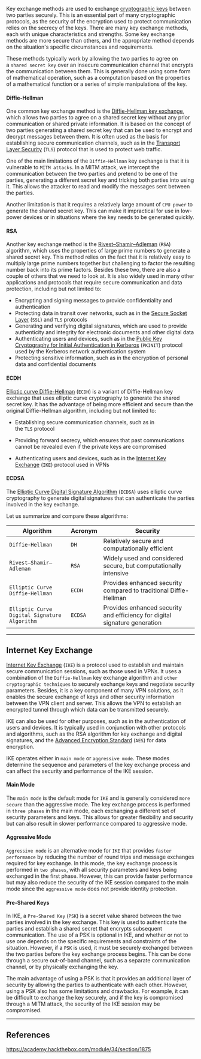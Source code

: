 Key exchange methods are used to exchange [cryptographic keys](https://www.cloudflare.com/learning/ssl/what-is-a-cryptographic-key/) between two parties securely. This is an essential part of many cryptographic protocols, as the security of the encryption used to protect communication relies on the secrecy of the keys. There are many key exchange methods, each with unique characteristics and strengths. Some key exchange methods are more secure than others, and the appropriate method depends on the situation's specific circumstances and requirements.

These methods typically work by allowing the two parties to agree on a `shared secret key` over an insecure communication channel that encrypts the communication between them. This is generally done using some form of mathematical operation, such as a computation based on the properties of a mathematical function or a series of simple manipulations of the key.

#### Diffie-Hellman

One common key exchange method is the [Diffie-Hellman key exchange](https://www.comparitech.com/blog/information-security/diffie-hellman-key-exchange/), which allows two parties to agree on a shared secret key without any prior communication or shared private information. It is based on the concept of two parties generating a shared secret key that can be used to encrypt and decrypt messages between them. It is often used as the basis for establishing secure communication channels, such as in the [Transport Layer Security](https://www.cloudflare.com/learning/ssl/transport-layer-security-tls/) (`TLS`) protocol that is used to protect web traffic.

One of the main limitations of the `Diffie-Hellman` key exchange is that it is vulnerable to `MITM attacks`. In a MITM attack, we intercept the communication between the two parties and pretend to be one of the parties, generating a different secret key and tricking both parties into using it. This allows the attacker to read and modify the messages sent between the parties.

Another limitation is that it requires a relatively large amount of `CPU power` to generate the shared secret key. This can make it impractical for use in low-power devices or in situations where the key needs to be generated quickly.

#### RSA

Another key exchange method is the [Rivest–Shamir–Adleman](https://web.archive.org/web/20240302211950/https://venafi.com/blog/how-diffie-hellman-key-exchange-different-rsa/) (`RSA`) algorithm, which uses the properties of large prime numbers to generate a shared secret key. This method relies on the fact that it is relatively easy to multiply large prime numbers together but challenging to factor the resulting number back into its prime factors. Besides these two, there are also a couple of others that we need to look at. It is also widely used in many other applications and protocols that require secure communication and data protection, including but not limited to:

- Encrypting and signing messages to provide confidentiality and authentication
- Protecting data in transit over networks, such as in the [Secure Socket Layer](https://www.cloudflare.com/learning/ssl/what-is-ssl/) (`SSL`) and `TLS` protocols
- Generating and verifying digital signatures, which are used to provide authenticity and integrity for electronic documents and other digital data
- Authenticating users and devices, such as in the [Public Key Cryptography for Initial Authentication in Kerberos](https://www.ietf.org/rfc/rfc4556.txt) (`PKINIT`) protocol used by the Kerberos network authentication system
- Protecting sensitive information, such as in the encryption of personal data and confidential documents

#### ECDH

[Elliptic curve Diffie-Hellman](https://medium.com/swlh/understanding-ec-diffie-hellman-9c07be338d4a) (`ECDH`) is a variant of Diffie-Hellman key exchange that uses elliptic curve cryptography to generate the shared secret key. It has the advantage of being more efficient and secure than the original Diffie-Hellman algorithm, including but not limited to:

- Establishing secure communication channels, such as in the `TLS` protocol
    
- Providing forward secrecy, which ensures that past communications cannot be revealed even if the private keys are compromised
    
- Authenticating users and devices, such as in the [Internet Key Exchange](https://docs.oracle.com/cd/E19683-01/816-7264/6md9iem1g/index.html) (`IKE`) protocol used in VPNs
    

#### ECDSA

The [Elliptic Curve Digital Signature Algorithm](https://www.hypr.com/security-encyclopedia/elliptic-curve-digital-signature-algorithm) (`ECDSA`) uses elliptic curve cryptography to generate digital signatures that can authenticate the parties involved in the key exchange.

Let us summarize and compare these algorithms:

|**Algorithm**|**Acronym**|**Security**|
|---|---|---|
|`Diffie-Hellman`|`DH`|Relatively secure and computationally efficient|
|`Rivest–Shamir–Adleman`|`RSA`|Widely used and considered secure, but computationally intensive|
|`Elliptic Curve Diffie-Hellman`|`ECDH`|Provides enhanced security compared to traditional Diffie-Hellman|
|`Elliptic Curve Digital Signature Algorithm`|`ECDSA`|Provides enhanced security and efficiency for digital signature generation|

---

## Internet Key Exchange

[Internet Key Exchange](https://www.hypr.com/security-encyclopedia/internet-key-exchange) (`IKE`) is a protocol used to establish and maintain secure communication sessions, such as those used in VPNs. It uses a combination of the `Diffie-Hellman` key exchange algorithm and `other cryptographic techniques` to securely exchange keys and negotiate security parameters. Besides, it is a key component of many VPN solutions, as it enables the secure exchange of keys and other security information between the VPN client and server. This allows the VPN to establish an encrypted tunnel through which data can be transmitted securely.

IKE can also be used for other purposes, such as in the authentication of users and devices. It is typically used in conjunction with other protocols and algorithms, such as the RSA algorithm for key exchange and digital signatures, and the [Advanced Encryption Standard](https://www.geeksforgeeks.org/advanced-encryption-standard-aes/) (`AES`) for data encryption.

IKE operates either in `main mode` or `aggressive mode`. These modes determine the sequence and parameters of the key exchange process and can affect the security and performance of the IKE session.

#### Main Mode

The `main mode` is the default mode for `IKE` and is generally considered `more secure` than the aggressive mode. The key exchange process is performed in `three phases` in the main mode, each exchanging a different set of security parameters and keys. This allows for greater flexibility and security but can also result in slower performance compared to aggressive mode.

#### Aggressive Mode

`Aggressive mode` is an alternative mode for `IKE` that provides `faster performance` by reducing the number of round trips and message exchanges required for key exchange. In this mode, the key exchange process is performed in `two phases`, with all security parameters and keys being exchanged in the first phase. However, this can provide faster performance but may also reduce the security of the IKE session compared to the main mode since the `aggressive mode` does not provide identity protection.

#### Pre-Shared Keys

In IKE, a `Pre-Shared Key` (`PSK`) is a secret value shared between the two parties involved in the key exchange. This key is used to authenticate the parties and establish a shared secret that encrypts subsequent communication. The use of a PSK is optional in IKE, and whether or not to use one depends on the specific requirements and constraints of the situation. However, if a `PSK` is used, it must be securely exchanged between the two parties before the key exchange process begins. This can be done through a secure out-of-band channel, such as a separate communication channel, or by physically exchanging the key.

The main advantage of using a PSK is that it provides an additional layer of security by allowing the parties to authenticate with each other. However, using a PSK also has some limitations and drawbacks. For example, it can be difficult to exchange the key securely, and if the key is compromised through a MITM attack, the security of the IKE session may be compromised.

---

## References

https://academy.hackthebox.com/module/34/section/1875
